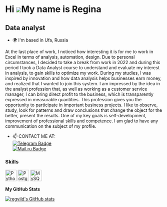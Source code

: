 Hi ![](https://user-images.githubusercontent.com/18350557/176309783-0785949b-9127-417c-8b55-ab5a4333674e.gif)My name is Regina
==============================================================================================================================

Data analyst
------------
* 🌍  I'm based in Ufa, Russia

At the last place of work, I noticed how interesting it is for me to work in Excel in terms of analysis, automation, design. Due to personal circumstances, I decided to take a break from work in 2022 and during this period I took a Data Analyst course to understand and evaluate my interest in analysis, to gain skills to optimize my work. During my studies, I was inspired by innovation and how data analysis helps businesses earn money, and realized that I wanted to join this system. I am impressed by the idea in the analyst profession that, as well as working as a customer service manager, I can bring direct profit to the business, which is transparently expressed in measurable quantities. This profession gives you the opportunity to participate in important business projects. I like to observe, study, look for patterns and draw conclusions that change the object for the better, present the results. One of my key goals is self-development, improvement of professional skills and competence. I am glad to have any communication on the subject of my profile.


 
* :mailbox: CONTACT ME AT:   
[![Telegram Badge](https://img.shields.io/badge/-ReginaVildanova-blue?style=flat&logo=Telegram&logoColor=white)](https://t.me/ReginaVild)   
[![Mail.ru Badge](https://img.shields.io/badge/Mail.Ru-005FF5.svg?style=for-the-badge&logo=maildotru&logoColor=white)](mailto:vrf1987@mail.ru)


### Skills

<p align="left">
<a href="https://www.python.org/" target="_blank" rel="noreferrer"><img src="https://raw.githubusercontent.com/danielcranney/readme-generator/main/public/icons/skills/python-colored.svg" width="36" height="36" alt="Python" /></a>
<a href="https://www.postgresql.org/" target="_blank" rel="noreferrer"><img src="https://raw.githubusercontent.com/danielcranney/readme-generator/main/public/icons/skills/postgresql-colored.svg" width="36" height="36" alt="PostgreSQL" /></a>
<a href="https://www.mysql.com/" target="_blank" rel="noreferrer"><img src="https://raw.githubusercontent.com/danielcranney/readme-generator/main/public/icons/skills/mysql-colored.svg" width="36" height="36" alt="MySQL" /></a>
</p>


<b>My GitHub Stats</b>

<a href="http://www.github.com/regvild"><img src="https://github-readme-stats.vercel.app/api?username=regvild&show_icons=true&hide=&count_private=true&title_color=22c55e&text_color=ffffff&icon_color=facc15&bg_color=000000&hide_border=true&show_icons=true" alt="regvild's GitHub stats" /></a>

